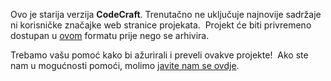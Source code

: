 Ovo je starija verzija **CodeCraft**. Trenutačno ne uključuje najnovije sadržaje ni korisničke značajke web stranice projekata.  Projekt će biti privremeno dostupan u [ovom](images/CodeCraft.pdf) formatu prije nego se arhivira. 

Trebamo vašu pomoć kako bi ažurirali i preveli ovakve projekte!  Ako ste nam u mogućnosti pomoći, molimo [javite nam se ovdje](https://rpf.io/translators).
